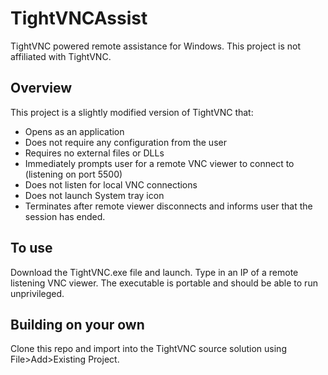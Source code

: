 # TightVNCAssist

TightVNC powered remote assistance for Windows. This project is not affiliated with TightVNC.

## Overview

This project is a slightly modified version of TightVNC that:

- Opens as an application
- Does not require any configuration from the user
- Requires no external files or DLLs
- Immediately prompts user for a remote VNC viewer to connect to (listening on port 5500)
- Does not listen for local VNC connections
- Does not launch System tray icon
- Terminates after remote viewer disconnects and informs user that the session has ended.


## To use

Download the TightVNC.exe file and launch. Type in an IP of a remote listening VNC viewer. The executable is portable and should be able to run unprivileged.

## Building on your own

Clone this repo and import into the TightVNC source solution using File>Add>Existing Project.

